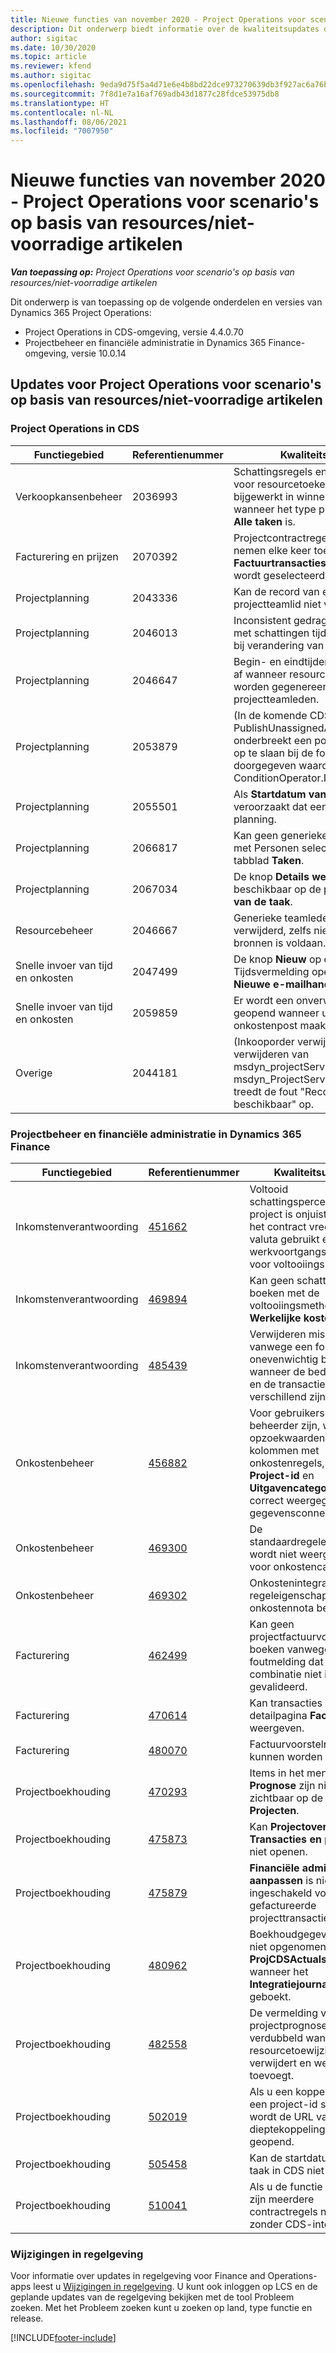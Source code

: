 ```yaml
---
title: Nieuwe functies van november 2020 - Project Operations voor scenario's op basis van resources/niet-voorradige artikelen
description: Dit onderwerp biedt informatie over de kwaliteitsupdates die beschikbaar zijn in de release van november 2020 van Project Operations voor scenario's op basis van resources/niet-voorradige artikelen.
author: sigitac
ms.date: 10/30/2020
ms.topic: article
ms.reviewer: kfend
ms.author: sigitac
ms.openlocfilehash: 9eda9d75f5a4d71e6e4b8bd22dce973270639db3f927ac6a76be5b3c4303fc31
ms.sourcegitcommit: 7f8d1e7a16af769adb43d1877c28fdce53975db8
ms.translationtype: HT
ms.contentlocale: nl-NL
ms.lasthandoff: 08/06/2021
ms.locfileid: "7007950"
---
```

# <a name="whats-new-november-2020---project-operations-for-resourcenon-stocked-based-scenarios"></a>Nieuwe functies van november 2020 - Project Operations voor scenario's op basis van resources/niet-voorradige artikelen

_**Van toepassing op:** Project Operations voor scenario's op basis van resources/niet-voorradige artikelen_

Dit onderwerp is van toepassing op de volgende onderdelen en versies van Dynamics 365 Project Operations:

- Project Operations in CDS-omgeving, versie 4.4.0.70
- Projectbeheer en financiële administratie in Dynamics 365 Finance-omgeving, versie 10.0.14

## <a name="updates-to-project-operations-for-resource-non-stocked-based-scenarios"></a>Updates voor Project Operations voor scenario's op basis van resources/niet-voorradige artikelen

### <a name="project-operations-on-cds"></a>Project Operations in CDS

| Functiegebied                 | Referentienummer | Kwaliteitsupdate                                                                                                                                                                    |
|------------------------------|------------------|-----------------------------------------------------------------------------------------------------------------------------------------------------------------------------------|
| Verkoopkansenbeheer       | 2036993          | Schattingsregels en contractregels voor resourcetoekenningen worden bijgewerkt in winnende prijsopgaven wanneer het type prijsopgaveregel **Alle taken** is.                                                 |
| Facturering en prijzen          | 2070392          | Projectcontractregels op de factuur nemen elke keer toe als **Factuurtransacties vernieuwen** wordt geselecteerd.                                                                         |
| Projectplanning             | 2043336          | Kan de record van een projectteamlid niet verwijderen.                                                                                                                                  |
| Projectplanning             | 2046013          | Inconsistent gedrag voor kolommen met schattingen tijdens laden versus bij verandering van type tijdfase.                                                                                   |
| Projectplanning             | 2046647          | Begin- en eindtijden wijken een uur af wanneer resourcevereisten worden gegenereerd door projectteamleden.                                                                      |
| Projectplanning             | 2053879          | (In de komende CDS-uitrol) PublishUnassignedAssignments onderbreekt een poging om een taak op te slaan bij de fout "De doorgegeven waarde voor ConditionOperator.In is leeg".                       |
| Projectplanning             | 2055501          | Als **Startdatum van project** leeg is, veroorzaakt dat een fout in de planning.                                                                                                      |
| Projectplanning             | 2066817          | Kan geen generieke resource maken met Personen selecteren in het tabblad **Taken**.                                                                                                   |
| Projectplanning             | 2067034          | De knop **Details weergeven** is niet beschikbaar op de pagina **Details van de taak**.                                                                                                       |
| Resourcebeheer          | 2046667          | Generieke teamleden worden niet verwijderd, zelfs niet nadat aan alle bronnen is voldaan.                                                                                                    |
| Snelle invoer van tijd en onkosten | 2047499          | De knop **Nieuw** op de pagina Tijdsvermelding opent de pagina **Nieuwe e-mailhandtekening**.                                                                                               |
| Snelle invoer van tijd en onkosten | 2059859          | Er wordt een onverwachte pop-up geopend wanneer u een onkostenpost maakt.                                                                                                                         |
| Overige                        | 2044181          | (Inkooporder verwijderen) Bij het verwijderen van msdyn_projectServiceCore_Patch en msdyn_ProjectServiceCore_solutions treedt de fout "Record is niet beschikbaar" op.  |

### <a name="project-management-and-accounting-in-dynamics-365-finance"></a>Projectbeheer en financiële administratie in Dynamics 365 Finance

| Functiegebied        | Referentienummer | Kwaliteitsupdate                                                                                                                                                            |
|---------------------|------------------|---------------------------------------------------------------------------------------------------------------------------------------------------------------------------|
| Inkomstenverantwoording | [451662](https://fix.lcs.dynamics.com/Issue/Details/?bugId=451662)           | Voltooid schattingspercentage voor project is onjuist wanneer het contract vreemde valuta gebruikt en werkvoortgangspercentage voor voltooiingsmethode.                     |
| Inkomstenverantwoording | [469894](https://fix.lcs.dynamics.com/Issue/Details/?bugId=469894)           | Kan geen schattingen boeken met de voltooiingsmethode **Werkelijke kosten**.                                                                                                    |
| Inkomstenverantwoording | [485439](https://fix.lcs.dynamics.com/Issue/Details/?bugId=485439)           | Verwijderen mislukt vanwege een fout in een onevenwichtig boekstuk wanneer de bedrijfsvaluta en de transactievaluta verschillend zijn.                                              |
| Onkostenbeheer  | [456882](https://fix.lcs.dynamics.com/Issue/Details/?bugId=456822)           | Voor gebruikers die geen beheerder zijn, worden de opzoekwaarden voor kolommen met onkostenregels, zoals **Project-id** en **Uitgavencategorie**, niet correct weergegeven in het gegevensconnectorframe. |
| Onkostenbeheer  | [469300](https://fix.lcs.dynamics.com/Issue/Details/?bugId=469300)           | De standaardregeleigenschap wordt niet weergegeven voor onkostencategorieën.                                                                                                         |
| Onkostenbeheer  | [469302](https://fix.lcs.dynamics.com/Issue/Details/?bugId=469302)           | Onkostenintegratie moet de regeleigenschap uit de onkostennota bevatten.                                                                                             |
| Facturering           | [462499](https://fix.lcs.dynamics.com/Issue/Details/?bugId=462499)           | Kan geen projectfactuurvoorstellen boeken vanwege de foutmelding dat de FD-combinatie niet is gevalideerd.                                                    |
| Facturering           | [470614](https://fix.lcs.dynamics.com/Issue/Details/?bugId=470614)           | Kan transacties van de detailpagina **Factuur** niet weergeven.                                                                                                              |
| Facturering           | [480070](https://fix.lcs.dynamics.com/Issue/Details/?bugId=480070)           | Factuurvoorstelregels kunnen worden verwijderd.                                                                                                                                  |
| Projectboekhouding  | [470293](https://fix.lcs.dynamics.com/Issue/Details/?bugId=470293)           | Items in het menu **Prognose** zijn niet zichtbaar op de lijstpagina **Projecten**.                                                                                                   |
| Projectboekhouding  | [475873](https://fix.lcs.dynamics.com/Issue/Details/?bugId=475873)           | Kan **Projectoverzicht**   > **Transacties en prognose** niet openen.                                                                                                       |
| Projectboekhouding  | [475879](https://fix.lcs.dynamics.com/Issue/Details/?bugId=475879)           | **Financiële administratie aanpassen** is niet ingeschakeld voor gefactureerde projecttransacties.                                                                                                  |
| Projectboekhouding  | [480962](https://fix.lcs.dynamics.com/Issue/Details/?bugId=480962)           | Boekhoudgegevens zijn niet opgenomen in de tabel **ProjCDSActualsImport** wanneer het **Integratiejournaal** wordt geboekt.                                                  |
| Projectboekhouding  | [482558](https://fix.lcs.dynamics.com/Issue/Details/?bugId=482558)           | De vermelding voor de projectprognose wordt verdubbeld wanneer u een resourcetoewijzing verwijdert en weer toevoegt.                                                                            |
| Projectboekhouding  | [502019](https://fix.lcs.dynamics.com/Issue/Details/?bugId=502019)           | Als u een koppeling met een project-id selecteert, wordt de URL van de CDS-dieptekoppeling niet geopend.                                                                                                         |
| Projectboekhouding  | [505458](https://fix.lcs.dynamics.com/Issue/Details/?bugId=505458)           | Kan de startdatum van een taak in CDS niet bijwerken.                                                                                                                           |
| Projectboekhouding  | [510041](https://fix.lcs.dynamics.com/Issue/Details/?bugId=510041)           | Als u de functie inschakelt, zijn meerdere contractregels niet mogelijk zonder CDS-integratie.                                                                                   |

### <a name="regulatory-updates"></a>Wijzigingen in regelgeving
Voor informatie over updates in regelgeving voor Finance and Operations-apps leest u [Wijzigingen in regelgeving](/dynamics365/finance/localizations/regulatory-updates). U kunt ook inloggen op LCS en de geplande updates van de regelgeving bekijken met de tool Probleem zoeken. Met het Probleem zoeken kunt u zoeken op land, type functie en release.


[!INCLUDE[footer-include](../includes/footer-banner.md)]